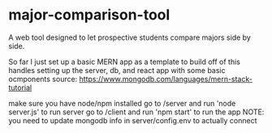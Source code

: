 # major-comparison-tool
A web tool designed to let prospective students compare majors side by side.

So far I just set up a basic MERN app as a template to build off of
this handles setting up the server, db, and react app with some basic ocmponents
source: https://www.mongodb.com/languages/mern-stack-tutorial

make sure you have node/npm installed
go to /server and run 'node server.js' to run server
go to /client and run 'npm start' to run the app
NOTE: you need to update mongodb info in server/config.env to actually connect
